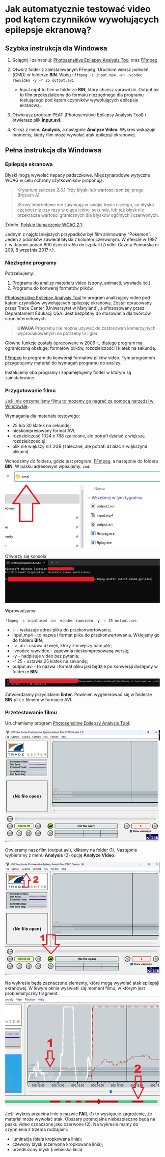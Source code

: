 # Jak automatycznie testować video pod kątem czynników wywołujących epilepsje ekranową?

## Szybka instrukcja dla Windowsa

1. Ściągnij i zainstaluj: [Photosensitive Epilepsy Analysis Tool](https://trace.umd.edu/peat/) oraz [FFmpeg](https://ffmpeg.org/).
2. Otwórz folder z zainstalowanym FFmpeg. Uruchom wiersz poleceń (CMD) w folderze **BIN**. Wpisz:
   `ffmpeg -i input.mp4 -an -vcodec rawvideo -y -r 25 output.avi`

   - Input.mp4 to film w folderze **BIN**, który chcesz sprawdzić. Output.avi to film przekształcony do formatu niezbędnego dla programu testującego pod kątem czynników wywołujących epilepsje ekranową.

3. Otwierasz program PEAT (Photosensitive Epilepsy Analysis Tool) i otwierasz plik **input.avi**.
4. Kliksz z menu **Analysis**, a następnie **Analyze Video**. Wykres wskazuje momenty, kiedy film może wywołać atak epilepsji ekranowej.

## Pełna instrukcja dla Windowsa

### Epilepsja ekranowa

Błyski mogą wywołać napady padaczkowe. Międzynarodowe wytyczne WCAG w celu ochrony użytkowników proponują:

> Kryterium sukcesu 2.3.1 Trzy błyski lub wartości poniżej progu
> (Poziom A)
>
> Strony internetowe nie zawierają w swojej treści niczego, co błyska częściej niż trzy razy w ciągu jednej sekundy, lub też błysk nie przekracza wartości granicznych dla błysków ogólnych i czerwonych.

Źródło: [Polskie tłumaczenie WCAG 2.1](https://www.w3.org/Translations/WCAG21-pl/#trzy-b-yski-lub-wartosci-ponizej-progu).

Jednym z najgłośniejszych przypadków był film animowany "Pokemon". Jeden z odcinków zawierał błyski z kolorem czerwonym. W efekcie w 1997 r. w Japonii ponad 600 dzieci trafiło do szpitali (Źródło: Gazeta Pomorska nr 209, 8 września 2017 r.).

### Niezbędne programy

Potrzebujemy:

1. Programu do analizy materiału video (strony, animacji, wywiadu itd.).
2. Programu do konwersj formatów plików.

[Photosensitive Epilepsy Analysis Tool](https://trace.umd.edu/peat/) to program analizujący video pod kątem czynników wywołujących epilepsję ekranową. Został opracowany przez Trace Center (Uniwersytet w Maryland), a sfinansowany przez Deparatament Edukacji USA. Jest bezpłatny do stosowania dla twórców stron internetowych.

> **UWAGA** Programu nie można używać do zastosowań komercyjnych wyprodukowanych na potrzeby tv i gier.

Główne funkcje zostały opracowane w 2009 r., dlatego program ma ograniczoną obsługę: formatów plików, rozdzielczości i klatek na sekundę.

[FFmpeg](https://ffmpeg.org/) to program do konwersji formatów plików video. Tym programem przygotujemy materiał do wymagań programu do analizy.

Instalujemy oba programy i zapamiętujemy folder w którym są zainstalowane.

### Przygotowanie filmu

[Jeśli nie otrzymaliśmy filmu to możemy go nagrać za pomocą narzędzi w Windowsie](https://support.microsoft.com/pl-pl/windows/nagrywanie-ekranu-za-pomoc%C4%85-aplikacji-xbox-game-bar-przy-u%C5%BCyciu-czytnika-zawarto%C5%9Bci-ekranu-5328cd25-9046-4472-8a14-c485f138802c).

Wymagania dla materiału testowego:

- 25 lub 30 klatek na sekundę;
- nieskompresowany format AVI;
- rozdzielczość 1024 x 768 (zalecane, ale potrafi działać z większą rozdzielczością);
- plik nie większy niż 2GB (zalecane, ale potrafi działać z większymi plikami).

Wchodzimy do folderu, gdzie jest program: [FFmpeg](https://ffmpeg.org/), a następnie do folderu **BIN**. W pasku adresowym wpisujemy: `cmd`.
![Otwarty folder BIN z wpisanym tekstem CMD w pasku adresowym](../grafika/cmd.png)

Otworzy się konsola:
![Konsola. Czarne tło z jasnymi literami](../grafika/cmd2.png)

Wprowadzamy:

`ffmpeg -i input.mp4 -an -vcodec rawvideo -y -r 25 output.avi`

- -i - wskazuje adres pliku do przekonwertowania;
- input.mp4 - to nazwa i format pliku do przekonwertowania. Wklejamy go do folderu **BIN**;
- - an - usuwa dźwięk, który zmniejszy nam plik;
- -vcodec rawvideo - zapewnia nieskompresowaną wersję;
- -y - nadpisuje video bez pytania;
- -r 25 - ustawia 25 klatek na sekundę;
- output.avi - to nazwa i format pliku jaki będzie po konwersji dostępny w folderze **BIN**.

![Konsola. Czarne tło z jasnymi literami i wpisaną komendą](../grafika/cmd3.png)

Zatwierdzamy przyciskiem **Enter**. Powinien wygenerować się w folderze **BIN** plik z filmem w formacie AVI.

### Przetestowanie filmu

Uruchamiamy program [Photosensitive Epilepsy Analysis Tool](https://trace.umd.edu/peat/).

![Program PEAT. Składa się z menu (górny pasek), logo Trace Center, legendy wykresów, okna analizy filmu, menu sterowania filmem, informacją o ostrzeżeniach](../grafika/peat.png)

Otwieramy nasz film (output.avi), klikamy na folder (1). Następnie wybieramy z menu **Analysis** (2) opcję **Analyze Video**.

![Program PEAT. Strzałkę z jedynką wskazuje na ikonkę z folderem. Starzałka z dwójką wskazuje górne menu z napisem Analysis](../grafika/peat2.png)

Na wykresie będą zaznaczone elementy, które mogą wywołać atak epilepsji ekranowej. W lewym oknie wyświetli się moment filmu, w którym jest problematyczny fragment.
![Program PEAT. Wykres z białymi i czerwonymi elementami. Na czerwono zaznaczony moment, kiedy film stwarza niebezpieczeństwo](../grafika/peat3.png)

Jeśli wykres przecina linie o nazwie **FAIL** (1) to występuje zagrożenie, że materiał może wywołać atak. Obszary potencjalne niebezpieczne będą na pasku video oznaczone jako czerwone (2). Na wykresie mamy do czynnienia z trzema rodzajami:

- luminacja (biała kropkowana linia);
- czewony błysk (czerwona kropkowana linia);
- przedłużony błysk (niebieska linia).
